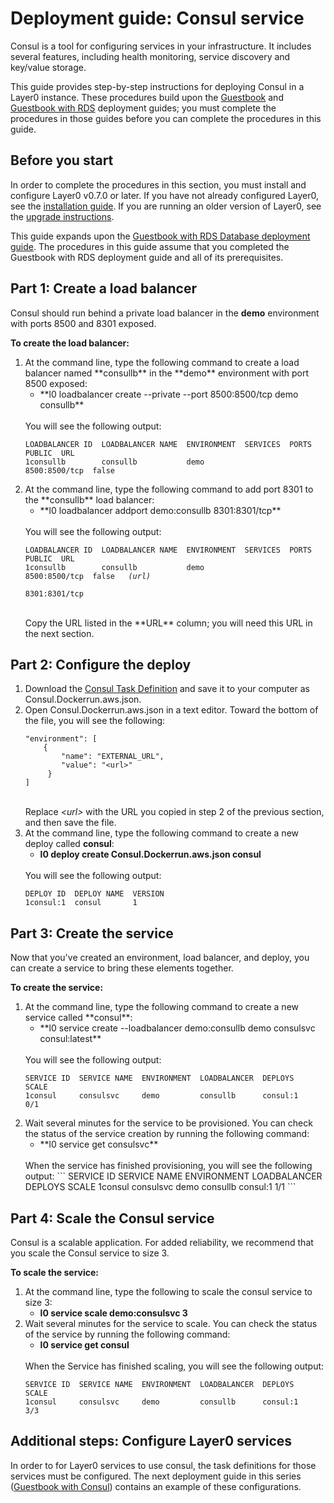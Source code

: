 # Deployment guide: Consul service

Consul is a tool for configuring services in your infrastructure. It includes several features, including health monitoring, service discovery and key/value storage.

This guide provides step-by-step instructions for deploying Consul in a Layer0 instance. These procedures build upon the [Guestbook](/guides/guestbook) and [Guestbook with RDS](/guides/guestbook_rds) deployment guides; you must complete the procedures in those guides before you can complete the procedures in this guide.

## Before you start
In order to complete the procedures in this section, you must install and configure Layer0 v0.7.0 or later. If you have not already configured Layer0, see the [installation guide](/setup/install). If you are running an older version of Layer0, see the [upgrade instructions](/setup/update#upgrading-older-versions-of-layer0).

This guide expands upon the [Guestbook with RDS Database deployment guide](/guides/guestbook_rds). The procedures in this guide assume that you completed the Guestbook with RDS deployment guide and all of its prerequisites.

## Part 1: Create a load balancer

Consul should run behind a private load balancer in the **demo** environment with ports 8500 and 8301 exposed.

**To create the load balancer:**
<ol>
  <li>At the command line, type the following command to create a load balancer named **consullb** in the **demo** environment with port 8500 exposed:
    <ul>
      <li class="command">**l0 loadbalancer create --private --port 8500:8500/tcp demo consullb**</li>
    </ul><br />You will see the following output:
<pre class="code"><code>LOADBALANCER ID  LOADBALANCER NAME  ENVIRONMENT  SERVICES  PORTS          PUBLIC  URL
1consullb        consullb           demo                   8500:8500/tcp  false
</code></pre>
  </li>
  <li>At the command line, type the following command to add port 8301 to the **consullb** load balancer:
    <ul>
      <li class="command">**l0 loadbalancer addport demo:consullb 8301:8301/tcp**</li>
    </ul><br />
  You will see the following output:
<pre class="code"><code>LOADBALANCER ID  LOADBALANCER NAME  ENVIRONMENT  SERVICES  PORTS          PUBLIC  URL
1consullb        consullb           demo                   8500:8500/tcp  false   <em>(url)</em>
                                                           8301:8301/tcp
</code></pre>
<br />
Copy the URL listed in the **URL** column; you will need this URL in the next section.</li>
</ol>

## Part 2: Configure the deploy
<ol>
  <li>Download the <a href="https://github.com/quintilesims/consul-local/blob/master/consul.json">Consul Task Definition</a> and save it to your computer as Consul.Dockerrun.aws.json.</li>
  <li>Open Consul.Dockerrun.aws.json in a text editor. Toward the bottom of the file, you will see the following:
<pre class="code"><code>"environment": [
    {
        "name": "EXTERNAL_URL",
        "value": "&lt;url&gt;"
     }
]
</code></pre>
<br />
Replace <em>&lt;url&gt;</em> with the URL you copied in step 2 of the previous section, and then save the file.</li>
  <li>At the command line, type the following command to create a new deploy called <strong>consul</strong>:
    <ul>
      <li class="command"><strong>l0 deploy create Consul.Dockerrun.aws.json consul</strong></li>
    </ul><br />
  You will see the following output:
<pre class="code"><code>DEPLOY ID  DEPLOY NAME  VERSION
1consul:1  consul       1
</code></pre>
  </li>
</ol>

## Part 3: Create the service
Now that you've created an environment, load balancer, and deploy, you can create a service to bring these elements together.

**To create the service:**
<ol>
  <li>At the command line, type the following command to create a new service called **consul**:
    <ul>
      <li class="command">**l0 service create --loadbalancer demo:consullb demo consulsvc consul:latest**</li>
    </ul><br />
    You will see the following output:
<pre class="code"><code>SERVICE ID  SERVICE NAME  ENVIRONMENT  LOADBALANCER  DEPLOYS      SCALE
1consul     consulsvc     demo         consullb      consul:1     0/1</code></pre>
  </li>
  <li>Wait several minutes for the service to be provisioned. You can check the status of the service creation by running the following command:
  <ul>
    <li class="command">**l0 service get consulsvc**</li>
  </ul><br />
  When the service has finished provisioning, you will see the following output:
```
SERVICE ID  SERVICE NAME  ENVIRONMENT  LOADBALANCER  DEPLOYS      SCALE
1consul     consulsvc     demo         consullb      consul:1     1/1
```
  </li>
</ol>

## Part 4: Scale the Consul service
Consul is a scalable application. For added reliability, we recommend that you scale the Consul service to size 3.

**To scale the service:**

<ol>
  <li>At the command line, type the following to scale the consul service to size 3:
    <ul>
      <li class="command"><strong>l0 service scale demo:consulsvc 3</strong></li>
    </ul>
  </li>

  <li>Wait several minutes for the service to scale. You can check the status of the service by running the following command:
  <ul>
    <li class="command"><strong>l0 service get consul</strong></li>
  </ul><br />
  When the Service has finished scaling, you will see the following output:
<pre class="code"><code>SERVICE ID  SERVICE NAME  ENVIRONMENT  LOADBALANCER  DEPLOYS      SCALE
1consul     consulsvc     demo         consullb      consul:1     3/3
</code></pre>
  </li>
</ol>

## Additional steps: Configure Layer0 services
In order to for Layer0 services to use consul, the task definitions for those services must be configured. The next deployment guide in this series ([Guestbook with Consul](/guides/guestbook_consul)) contains an example of these configurations.
